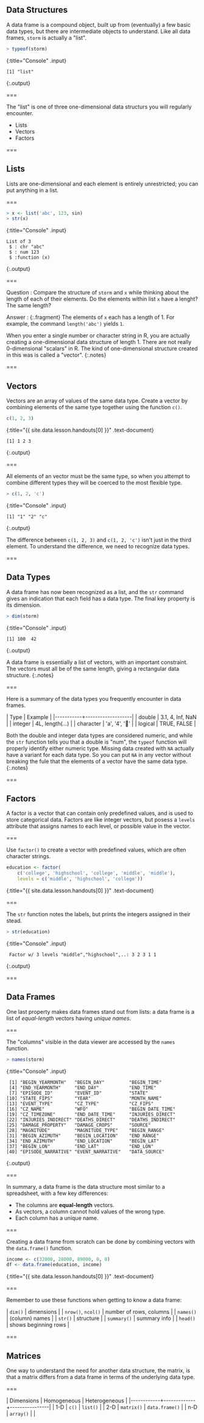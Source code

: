 ---
---

## Data Structures

A data frame is a compound object, built up from (eventually) a few basic data
types, but there are intermediate objects to understand. Like all data frames,
`storm` is actually a "list".



~~~r
> typeof(storm)
~~~
{:title="Console" .input}


~~~
[1] "list"
~~~
{:.output}


===

The "list" is one of three one-dimensional data structurs you will regularly
encounter.

- Lists
- Vectors
- Factors

===

## Lists

Lists are one-dimensional and each element is entirely unrestricted; you can put
anything in a list.

===



~~~r
> x <- list('abc', 123, sin)
> str(x)
~~~
{:title="Console" .input}


~~~
List of 3
 $ : chr "abc"
 $ : num 123
 $ :function (x)  
~~~
{:.output}


===

Question
: Compare the structure of `storm` and `x` while thinking about the length of
each of their elements. Do the elements within list `x` have a lenght? The same
length?

Answer
: {:.fragment} The elements of `x` each has a length of 1. For example, the
command `length('abc')` yields `1`.

When you enter a single number or character string in R, you are actually
creating a one-dimensional data structure of length 1. There are not really
0-dimensional "scalars" in R. The kind of one-dimensional structure created in
this was is called a "vector".
{:.notes}

===

## Vectors

Vectors are an array of values of the same data type. Create a vector by
combining elements of the same type together using the function `c()`.



~~~r
c(1, 2, 3)
~~~
{:title="{{ site.data.lesson.handouts[0] }}" .text-document}


~~~
[1] 1 2 3
~~~
{:.output}


===

All elements of an vector must be the same type, so when you attempt to combine
different types they will be coerced to the most flexible type.



~~~r
> c(1, 2, 'c')
~~~
{:title="Console" .input}


~~~
[1] "1" "2" "c"
~~~
{:.output}


The difference between `c(1, 2, 3)` and `c(1, 2, 'c')` isn't just in the third
element. To understand the difference, we need to recognize data types.

===

## Data Types

A data frame has now been recognized as a list, and the `str` command gives an
indication that each field has a data type. The final key property is its
dimension.



~~~r
> dim(storm)
~~~
{:title="Console" .input}


~~~
[1] 100  42
~~~
{:.output}


A data frame is essentially a list of vectors, with an important constraint. The
vectors must all be of the same length, giving a rectangular data structure.
{:.notes}

===

Here is a summary of the data types you frequently encounter in data frames.

| Type      | Example           |
|-----------+-------------------|
| double    | 3.1, 4, Inf, NaN  |
| integer   | 4L, length(...)   |
| character | 'a', '4', '👏'    |
| logical   | TRUE, FALSE       |

Both the double and integer data types are considered numeric, and while
the `str` function tells you that a double is "num", the `typeof` function
will properly identify either numeric type. Missing data created with `NA`
actually have a variant for each data type. So you can put `NA` in any vector
without breaking the fule that the elements of a vector have the same data type.
{:.notes}

===

## Factors

A factor is a vector that can contain only predefined values, and is used to
store categorical data. Factors are like integer vectors, but posess a `levels`
attribute that assigns names to each level, or possible value in the vector.

===

Use `factor()` to create a vector with predefined values, which are often
character strings.



~~~r
education <- factor(
    c('college', 'highschool', 'college', 'middle', 'middle'),
    levels = c('middle', 'highschool', 'college'))
~~~
{:title="{{ site.data.lesson.handouts[0] }}" .text-document}


===

The `str` function notes the labels, but prints the integers assigned in their
stead.



~~~r
> str(education)
~~~
{:title="Console" .input}


~~~
 Factor w/ 3 levels "middle","highschool",..: 3 2 3 1 1
~~~
{:.output}


===

## Data Frames

One last property makes data frames stand out from lists: a data frame is a
list of *equal-length* vectors having *unique names*.

===

The "columns" visible in the data viewer are accessed by the `names` function.



~~~r
> names(storm)
~~~
{:title="Console" .input}


~~~
 [1] "BEGIN_YEARMONTH"   "BEGIN_DAY"         "BEGIN_TIME"       
 [4] "END_YEARMONTH"     "END_DAY"           "END_TIME"         
 [7] "EPISODE_ID"        "EVENT_ID"          "STATE"            
[10] "STATE_FIPS"        "YEAR"              "MONTH_NAME"       
[13] "EVENT_TYPE"        "CZ_TYPE"           "CZ_FIPS"          
[16] "CZ_NAME"           "WFO"               "BEGIN_DATE_TIME"  
[19] "CZ_TIMEZONE"       "END_DATE_TIME"     "INJURIES_DIRECT"  
[22] "INJURIES_INDIRECT" "DEATHS_DIRECT"     "DEATHS_INDIRECT"  
[25] "DAMAGE_PROPERTY"   "DAMAGE_CROPS"      "SOURCE"           
[28] "MAGNITUDE"         "MAGNITUDE_TYPE"    "BEGIN_RANGE"      
[31] "BEGIN_AZIMUTH"     "BEGIN_LOCATION"    "END_RANGE"        
[34] "END_AZIMUTH"       "END_LOCATION"      "BEGIN_LAT"        
[37] "BEGIN_LON"         "END_LAT"           "END_LON"          
[40] "EPISODE_NARRATIVE" "EVENT_NARRATIVE"   "DATA_SOURCE"      
~~~
{:.output}


===

In summary, a data frame is the data structure most similar to a spreadsheet,
with a few key differences:

- The columns are **equal-length** vectors.
- As vectors, a column cannot hold values of the wrong type.
- Each column has a unique name.

===

Creating a data frame from scratch can be done by combining vectors with the
`data.frame()` function.



~~~r
income <- c(32000, 28000, 89000, 0, 0)
df <- data.frame(education, income)
~~~
{:title="{{ site.data.lesson.handouts[0] }}" .text-document}


===

Remember to use these functions when getting to know a data frame:

| `dim()`            | dimensions              |
| `nrow()`, `ncol()` | number of rows, columns |
| `names()`          | (column) names          |
| `str()`            | structure               |
| `summary()`        | summary info            |
| `head()`           | shows beginning rows    |

===

## Matrices

One way to understand the need for another data structure, the matrix, is that a
matrix differs from a data frame in terms of the underlying data type.

===

| Dimensions | Homogeneous | Heterogeneous  |
|------------+-------------+----------------|
| 1-D        | `c()`       | `list()`       |
| 2-D        | `matrix()`  | `data.frame()` |
| n-D        | `array()`   |                |
